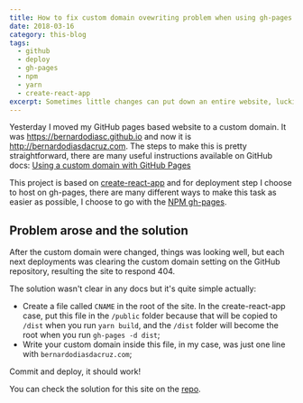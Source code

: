```yaml
---
title: How to fix custom domain ovewriting problem when using gh-pages deploy script
date: 2018-03-16
category: this-blog
tags:
  - github
  - deploy
  - gh-pages
  - npm
  - yarn
  - create-react-app
excerpt: Sometimes little changes can put down an entire website, luckily sometimes the fix is easy!
---
```


Yesterday I moved my GitHub pages based website to a custom domain. It was https://bernardodiasc.github.io and now it is http://bernardodiasdacruz.com. The steps to make this is pretty straightforward, there are many useful instructions available on GitHub docs: [Using a custom domain with GitHub Pages](https://help.github.com/articles/using-a-custom-domain-with-github-pages/)

This project is based on [create-react-app](https://github.com/facebookincubator/create-react-app/) and for deployment step I choose to host on gh-pages, there are many different ways to make this task as easier as possible, I choose to go with the [NPM gh-pages](https://github.com/tschaub/gh-pages).

## Problem arose and the solution

After the custom domain were changed, things was looking well, but each next deployments was clearing the custom domain setting on the GitHub repository, resulting the site to respond 404.

The solution wasn't clear in any docs but it's quite simple actually:

- Create a file called `CNAME` in the root of the site. In the create-react-app case, put this file in the `/public` folder because that will be copied to `/dist` when you run `yarn build`, and the `/dist` folder will become the root when you run `gh-pages -d dist`;
- Write your custom domain inside this file, in my case, was just one line with `bernardodiasdacruz.com`;

Commit and deploy, it should work!

You can check the solution for this site on the [repo](https://github.com/bernardodiasc/bernardodiasc.github.io/commit/ab1138bb72c181ce48e688c57fdb8f5c76e4b653).
